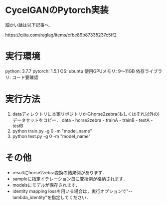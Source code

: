 # CycelGANのPytorch実装
細かい話は以下記事へ．

https://qiita.com/raglag/items/cfbe89b87335237c5ff2

# 実行環境
python: 3.7.7
pytorch: 1.5.1
OS: ubuntu
使用GPUメモリ: 9～11GB
依存ライブラリ: コード要確認

# 実行方法
1. dataディレクトリに本家リポジトリからhorse2zebra(もしくはそれ以外の)データセットをコピー．
data - horse2zebra - trainA
                   - trainB
                   - testA
                   - testB
2. python train.py -g 0 -m "model_name"
3. python test.py -g 0 -m "model_name"

# その他
* resultにhorse2zebra変換の結果例があります．
* sampleに指定イテレーション毎に変換例が格納されます．
* modelsにモデルが保存されます．
* identity mapping lossを用いる場合は，実行オプションで"--lambda_identity"を指定してください．
